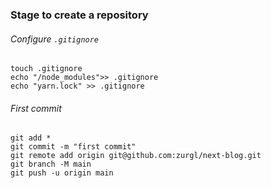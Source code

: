 ### Stage to create a repository

###### Configure `.gitignore`

```
touch .gitignore
echo "/node_modules">> .gitignore
echo "yarn.lock" >> .gitignore
```

###### First commit

```
git add *
git commit -m "first commit"
git remote add origin git@github.com:zurgl/next-blog.git
git branch -M main
git push -u origin main
```
